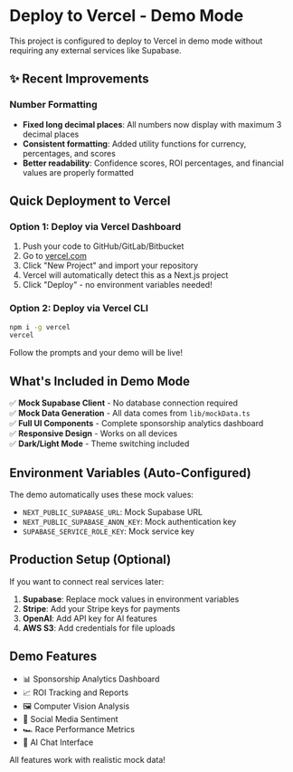 # Deploy to Vercel - Demo Mode

This project is configured to deploy to Vercel in demo mode without requiring any external services like Supabase.

## ✨ Recent Improvements

### Number Formatting
- **Fixed long decimal places**: All numbers now display with maximum 3 decimal places
- **Consistent formatting**: Added utility functions for currency, percentages, and scores
- **Better readability**: Confidence scores, ROI percentages, and financial values are properly formatted

## Quick Deployment to Vercel

### Option 1: Deploy via Vercel Dashboard
1. Push your code to GitHub/GitLab/Bitbucket
2. Go to [vercel.com](https://vercel.com)
3. Click "New Project" and import your repository
4. Vercel will automatically detect this as a Next.js project
5. Click "Deploy" - no environment variables needed!

### Option 2: Deploy via Vercel CLI
```bash
npm i -g vercel
vercel
```
Follow the prompts and your demo will be live!

## What's Included in Demo Mode

✅ **Mock Supabase Client** - No database connection required  
✅ **Mock Data Generation** - All data comes from `lib/mockData.ts`  
✅ **Full UI Components** - Complete sponsorship analytics dashboard  
✅ **Responsive Design** - Works on all devices  
✅ **Dark/Light Mode** - Theme switching included  

## Environment Variables (Auto-Configured)

The demo automatically uses these mock values:
- `NEXT_PUBLIC_SUPABASE_URL`: Mock Supabase URL
- `NEXT_PUBLIC_SUPABASE_ANON_KEY`: Mock authentication key
- `SUPABASE_SERVICE_ROLE_KEY`: Mock service key

## Production Setup (Optional)

If you want to connect real services later:

1. **Supabase**: Replace mock values in environment variables
2. **Stripe**: Add your Stripe keys for payments
3. **OpenAI**: Add API key for AI features
4. **AWS S3**: Add credentials for file uploads

## Demo Features

- 📊 Sponsorship Analytics Dashboard
- 📈 ROI Tracking and Reports  
- 🖼️ Computer Vision Analysis
- 📱 Social Media Sentiment
- 🏎️ Race Performance Metrics
- 💬 AI Chat Interface

All features work with realistic mock data!

